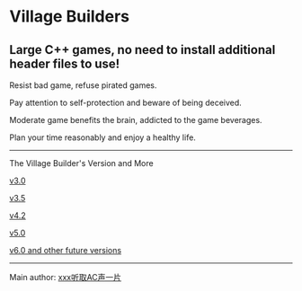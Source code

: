 # Village Builders

Large C++ games, **no need** to install additional header files to use!
-------------------------
Resist bad game, refuse pirated games.

Pay attention to self-protection and beware of being deceived.

Moderate game benefits the brain, addicted to the game beverages.

Plan your time reasonably and enjoy a healthy life.

---------------------------------------
The Village Builder's Version and More

[v3.0](https://www.luogu.com.cn/paste/fi7qj6ds)

[v3.5](https://www.luogu.com.cn/paste/i4fmee7i)

[v4.2](https://www.luogu.com.cn/paste/m3f360qs)

[v5.0](https://www.luogu.com.cn/paste/6gnhgtx5)

[v6.0 and other future versions](https://www.luogu.com.cn/paste/cvcfpw69)

---------------------------------------
Main author: [xxx听取AC声一片](https://www.luogu.com.cn/user/252401)
